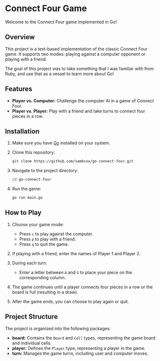 # Connect Four Game

Welcome to the Connect Four game implemented in Go!

## Overview

This project is a text-based implementation of the classic Connect Four game. It supports two modes: playing against a computer opponent or playing with a friend.

The goal of this project was to take something that I was familiar with from Ruby, and use that as a vessel to learn more about Go!

## Features

- **Player vs. Computer:** Challenge the computer AI in a game of Connect Four.
- **Player vs. Player:** Play with a friend and take turns to connect four pieces in a row.

## Installation

1. Make sure you have [Go](https://golang.org/dl/) installed on your system.
2. Clone this repository:

    ```bash
    git clone https://github.com/sambcox/go-connect-four.git
    ```

3. Navigate to the project directory:

    ```bash
    cd go-connect-four
    ```

4. Run the game:

    ```bash
    go run main.go
    ```

## How to Play

1. Choose your game mode:
   - Press `c` to play against the computer.
   - Press `p` to play with a friend.
   - Press `q` to quit the game.

2. If playing with a friend, enter the names of Player 1 and Player 2.

3. During each turn:
   - Enter a letter between `A` and `G` to place your piece on the corresponding column.

4. The game continues until a player connects four pieces in a row or the board is full (resulting in a draw).

5. After the game ends, you can choose to play again or quit.

## Project Structure

The project is organized into the following packages:

- **board:** Contains the `Board` and `Cell` types, representing the game board and individual cells.
- **player:** Defines the `Player` type, representing a player in the game.
- **turn:** Manages the game turns, including user and computer moves.